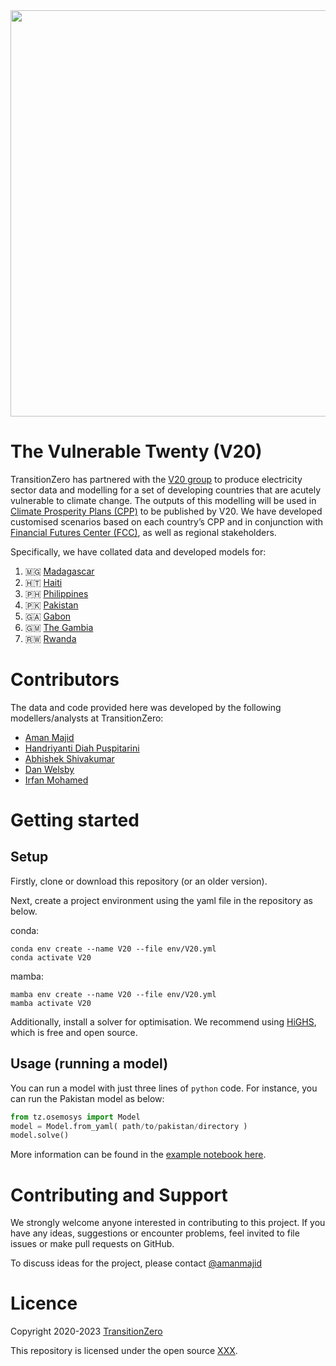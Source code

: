 
<img src="https://github.com/transition-zero/V20/blob/main/data/images/readme-banner.png" alt="" width="650" align="center">

# The Vulnerable Twenty (V20)

TransitionZero has partnered with the [V20 group](https://www.v-20.org/) to produce electricity sector data and modelling for a set of developing countries that are acutely vulnerable to climate change. The outputs of this modelling will be used in [Climate Prosperity Plans (CPP)](https://www.v-20.org/climate-prosperity-plans) to be published by V20. We have developed customised scenarios based on each country’s CPP and in conjunction with [Financial Futures Center (FCC)](https://financialfutures.ngo/), as well as regional stakeholders.

Specifically, we have collated data and developed models for:

1. 🇲🇬 [Madagascar](https://github.com/transition-zero/tza-V20/tree/HTI/models/MDG)
2. 🇭🇹 [Haiti](https://github.com/transition-zero/tza-V20/tree/HTI/models/HTI)
3. 🇵🇭 [Philippines](https://github.com/transition-zero/tza-V20/tree/HTI/models/PHL)
4. 🇵🇰 [Pakistan](https://github.com/transition-zero/tza-V20/tree/HTI/models/PAK)
5. 🇬🇦 [Gabon](https://github.com/transition-zero/tza-V20/tree/HTI/models/GAB)
6. 🇬🇲 [The Gambia](https://github.com/transition-zero/tza-V20/tree/HTI/models/GMB)
7. 🇷🇼 [Rwanda](https://github.com/transition-zero/tza-V20/tree/HTI/models/RWA) 

# Contributors
The data and code provided here was developed by the following modellers/analysts at TransitionZero:

- [Aman Majid](https://www.transitionzero.org/team/aman-majid)
- [Handriyanti Diah Puspitarini](https://www.transitionzero.org/team/handriyanti-diah-puspitarini)
- [Abhishek Shivakumar](https://www.transitionzero.org/team/abhishek-shivakumar)
- [Dan Welsby]()
- [Irfan Mohamed]()

# Getting started

## Setup

Firstly, clone or download this repository (or an older version). 

Next, create a project environment using the yaml file in the repository as below.

conda:

```
conda env create --name V20 --file env/V20.yml
conda activate V20
```

mamba:

```
mamba env create --name V20 --file env/V20.yml
mamba activate V20
```

Additionally, install a solver for optimisation. We recommend using [HiGHS](https://highs.dev/), which is free and open source.

## Usage (running a model)
You can run a model with just three lines of `python` code. For instance, you can run the Pakistan model as below:

```python
from tz.osemosys import Model
model = Model.from_yaml( path/to/pakistan/directory )
model.solve()
```

More information can be found in the [example notebook here](https://github.com/transition-zero/V20/blob/main/notebooks/run_model.ipynb).

# Contributing and Support

We strongly welcome anyone interested in contributing to this project. If you have any ideas, suggestions or encounter problems, feel invited to file issues or make pull requests on GitHub.

To discuss ideas for the project, please contact [@amanmajid](mailto:aman.m@transitionzero.org)

<!-- # Relevant outputs -->

# Licence

Copyright 2020-2023 [TransitionZero](https://www.transitionzero.org/)

This repository is licensed under the open source [XXX](...).